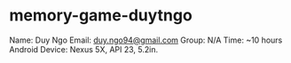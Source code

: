 # memory-game-duytngo

Name: Duy Ngo
Email: duy.ngo94@gmail.com
Group: N/A
Time: ~10 hours
Android Device: Nexus 5X, API 23, 5.2in.
